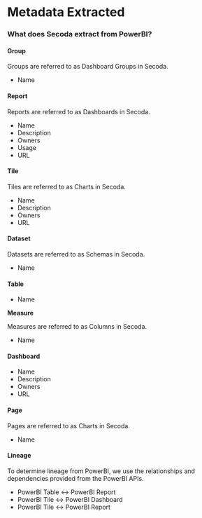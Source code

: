 # Metadata Extracted

### What does Secoda extract from PowerBI?

#### Group

Groups are referred to as Dashboard Groups in Secoda.

* Name

#### Report

Reports are referred to as Dashboards in Secoda.

* Name
* Description
* Owners
* Usage
* URL

#### Tile

Tiles are referred to as Charts in Secoda.

* Name
* Description
* Owners
* URL

#### Dataset

Datasets are referred to as Schemas in Secoda.

* Name

#### Table

* Name

**Measure**

Measures are referred to as Columns in Secoda.&#x20;

* Name

#### Dashboard

* Name
* Description
* Owners
* URL

#### Page

Pages are referred to as Charts in Secoda.&#x20;

* Name

#### Lineage

To determine lineage from PowerBI, we use the relationships and dependencies provided from the PowerBI APIs.

* PowerBI Table <-> PowerBI Report
* PowerBI Tile <-> PowerBI Dashboard
* PowerBI Tile <-> PowerBI Report

